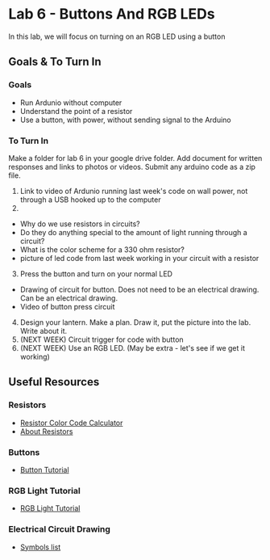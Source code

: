 # Lab 6 - Buttons And RGB LEDs
In this lab, we will focus on turning on an RGB LED using a button

## Goals & To Turn In
### Goals
- Run Ardunio without computer
- Understand the point of a resistor
- Use a button, with power, without sending signal to the Arduino

### To Turn In
Make a folder for lab 6 in your google drive folder.
Add document for written responses and links to photos or videos.
Submit any arduino code as a zip file. 

1. Link to video of Ardunio running last week's code on wall power, not through a USB hooked up to the computer
2. 
- Why do we use resistors in circuits? 
- Do they do anything special to the amount of light running through a circuit? 
- What is the color scheme for a 330 ohm resistor?
- picture of led code from last week working in your circuit with a resistor
3. Press the button and turn on your normal LED
- Drawing of circuit for button. Does not need to be an electrical drawing. Can be an electrical drawing. 
- Video of button press circuit
4. Design your lantern. Make a plan. Draw it, put the picture into the lab. Write about it. 
5. (NEXT WEEK) Circuit trigger for code with button
6. (NEXT WEEK) Use an RGB LED. (May be extra - let's see if we get it working)


## Useful Resources
### Resistors
- [Resistor Color Code Calculator](https://resistorcolorcodecalc.com/)
- [About Resistors](https://blog.delcity.net/what-does-a-resistor-do-and-why-is-it-important/#:~:text=Resistors%20ensure%20components%20receive%20the%20proper%20voltage%20by,light%20or%20a%20switch%2C%20requires%20a%20specific%20voltage.)
### Buttons
- [Button Tutorial](https://www.arduino.cc/en/tutorial/pushbutton)
### RGB Light Tutorial
- [RGB Light Tutorial](https://www.instructables.com/RGB-LED-Tutorial-using-an-Arduino-RGBL/#:~:text=A%20common%20anode%20RGB%20LED%20is%20the%20most,5%20volts%20a%20current%20limiting%20resistor%20is%20required.)
### Electrical Circuit Drawing
- [Symbols list](http://www.electronic-symbols.com/electronic-electrical-symbols/basic-electrical-electronic-symbols.htm#:~:text=Symbology%20Basic%20Electrical%20and%20Electronic%20%20%20,switch%20%2B%20symbols%20%2026%20more%20rows%20)
